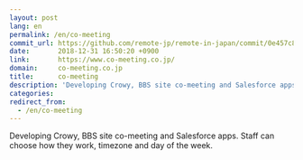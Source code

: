 ```yaml
---
layout: post
lang: en
permalink: /en/co-meeting
commit_url: https://github.com/remote-jp/remote-in-japan/commit/0e457c88f9aa295e71512742c6dd8d5ffcb5fc82
date:       2018-12-31 16:50:20 +0900
link:       https://www.co-meeting.co.jp/
domain:     co-meeting.co.jp
title:      co-meeting
description: 'Developing Crowy, BBS site co-meeting and Salesforce apps. Staff can choose how they work, timezone and day of the week.'
categories: 
redirect_from:
  - /en/co-meeting
---
```


<p>Developing Crowy, BBS site co-meeting and Salesforce apps. Staff can choose how they work, timezone and day of the week.</p>
